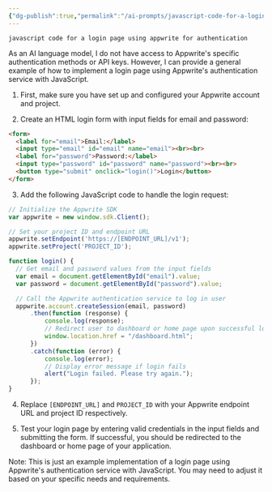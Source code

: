 ```yaml
---
{"dg-publish":true,"permalink":"/ai-prompts/javascript-code-for-a-login-page-using-appwrite-for-authentication/","tags":["public","ai"],"noteIcon":"1"}
---
```



```tg
javascript code for a login page using appwrite for authentication
```


As an AI language model, I do not have access to Appwrite's specific authentication methods or API keys. However, I can provide a general example of how to implement a login page using Appwrite's authentication service with JavaScript.

1. First, make sure you have set up and configured your Appwrite account and project.

2. Create an HTML login form with input fields for email and password:

```html
<form>
  <label for="email">Email:</label>
  <input type="email" id="email" name="email"><br><br>
  <label for="password">Password:</label>
  <input type="password" id="password" name="password"><br><br>
  <button type="submit" onclick="login()">Login</button>
</form>
```

3. Add the following JavaScript code to handle the login request:

```javascript
// Initialize the Appwrite SDK
var appwrite = new window.sdk.Client();

// Set your project ID and endpoint URL
appwrite.setEndpoint('https://[ENDPOINT_URL]/v1');
appwrite.setProject('PROJECT_ID');

function login() {
  // Get email and password values from the input fields
  var email = document.getElementById("email").value;
  var password = document.getElementById("password").value;

  // Call the Appwrite authentication service to log in user
  appwrite.account.createSession(email, password)
      .then(function (response) {
          console.log(response);
          // Redirect user to dashboard or home page upon successful login
          window.location.href = "/dashboard.html";
      })
      .catch(function (error) {
          console.log(error);
          // Display error message if login fails
          alert("Login failed. Please try again.");
      });
}
```

4. Replace `[ENDPOINT_URL]` and `PROJECT_ID` with your Appwrite endpoint URL and project ID respectively.

5. Test your login page by entering valid credentials in the input fields and submitting the form. If successful, you should be redirected to the dashboard or home page of your application.

Note: This is just an example implementation of a login page using Appwrite's authentication service with JavaScript. You may need to adjust it based on your specific needs and requirements.